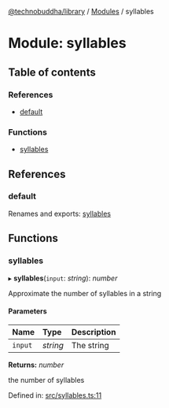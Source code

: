 [@technobuddha/library](../..) / [Modules](../Modules.md) / syllables

# Module: syllables

## Table of contents

### References

- [default](syllables.md#default)

### Functions

- [syllables](syllables.md#syllables)

## References

### default

Renames and exports: [syllables](syllables.md#syllables)

## Functions

### syllables

▸ **syllables**(`input`: *string*): *number*

Approximate the number of syllables in a string

#### Parameters

| Name | Type | Description |
| :------ | :------ | :------ |
| `input` | *string* | The string |

**Returns:** *number*

the number of syllables

Defined in: [src/syllables.ts:11](../src/syllables.ts#L11)
